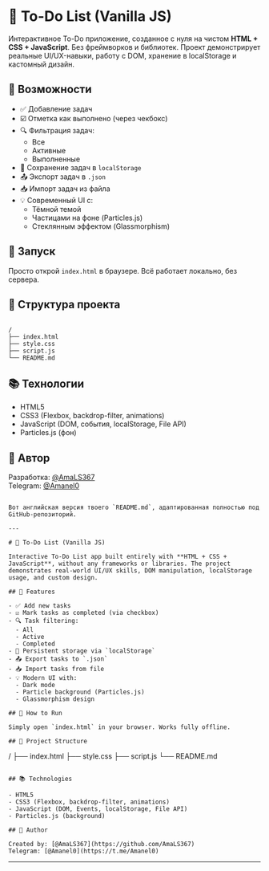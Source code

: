 # 📝 To-Do List (Vanilla JS)

Интерактивное To-Do приложение, созданное с нуля на чистом **HTML + CSS + JavaScript**. Без фреймворков и библиотек. Проект демонстрирует реальные UI/UX-навыки, работу с DOM, хранение в localStorage и кастомный дизайн.

## 🔧 Возможности

- ✅ Добавление задач
- ☑️ Отметка как выполнено (через чекбокс)
- 🔍 Фильтрация задач:
  - Все
  - Активные
  - Выполненные
- 💾 Сохранение задач в `localStorage`
- 📤 Экспорт задач в `.json`
- 📥 Импорт задач из файла
- 💡 Современный UI с:
  - Тёмной темой
  - Частицами на фоне (Particles.js)
  - Стеклянным эффектом (Glassmorphism)

## 🚀 Запуск

Просто открой `index.html` в браузере. Всё работает локально, без сервера.

## 📁 Структура проекта

```

/
├── index.html
├── style.css
├── script.js
└── README.md

```

## 📚 Технологии

- HTML5
- CSS3 (Flexbox, backdrop-filter, animations)
- JavaScript (DOM, события, localStorage, File API)
- Particles.js (фон)


## 📌 Автор

Разработка: [@AmaLS367](https://github.com/AmaLS367)  
Telegram: [@Amanel0](https://t.me/твой_ник)
```

Вот английская версия твоего `README.md`, адаптированная полностью под GitHub-репозиторий.

---

# 📝 To-Do List (Vanilla JS)

Interactive To-Do List app built entirely with **HTML + CSS + JavaScript**, without any frameworks or libraries. The project demonstrates real-world UI/UX skills, DOM manipulation, localStorage usage, and custom design.

## 🔧 Features

- ✅ Add new tasks
- ☑️ Mark tasks as completed (via checkbox)
- 🔍 Task filtering:
  - All
  - Active
  - Completed
- 💾 Persistent storage via `localStorage`
- 📤 Export tasks to `.json`
- 📥 Import tasks from file
- 💡 Modern UI with:
  - Dark mode
  - Particle background (Particles.js)
  - Glassmorphism design

## 🚀 How to Run

Simply open `index.html` in your browser. Works fully offline.

## 📁 Project Structure

```

/
├── index.html
├── style.css
├── script.js
└── README.md

```

## 📚 Technologies

- HTML5
- CSS3 (Flexbox, backdrop-filter, animations)
- JavaScript (DOM, Events, localStorage, File API)
- Particles.js (background)

## 📌 Author

Created by: [@AmaLS367](https://github.com/AmaLS367)  
Telegram: [@Amanel0](https://t.me/Amanel0)
```

---

